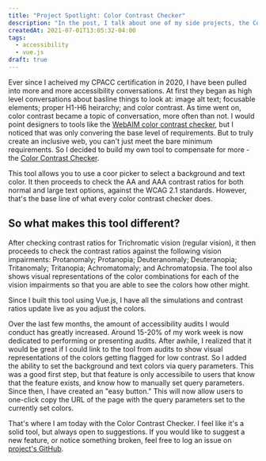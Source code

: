 ```yaml
---
title: "Project Spotlight: Color Contrast Checker"
description: "In the post, I talk about one of my side projects, the Color Contrast Checker."
createdAt: 2021-07-01T13:05:32-04:00
tags:
  - accessibility
  - vue.js
draft: true
---
```


Ever since I acheived my CPACC certification in 2020, I have been pulled into more and more accessibility conversations. At first they began as high level conversations about basline things to look at: image alt text; focusable elements; proper H1-H6 heirarchy; and color contrast. As time went on, color contrast became a topic of conversation, more often than not. I would point designers to tools like the [WebAIM color contrast checker](https://webaim.org/resources/contrastchecker/), but I noticed that was only convering the base level of requirements. But to truly create an inclusive web, you can't just meet the bare minimum requirements. So I decided to build my own tool to compensate for more - the [Color Contrast Checker](https://ccc.morsecodemedia.com/?utm_source=blog.morsecodemedia.com&utm_medium=post).

This tool allows you to use a coor picker to select a background and text color. It then proceeds to check the AA and AAA contrast ratios for both normal and large text options, against the WCAG 2.1 standards. However, that's the base line of what every color contrast checker does.

## So what makes this tool different?

After checking contrast ratios for Trichromatic vision (regular vision), it then proceeds to check the contrast ratios against the following vision impairments: Protanomaly; Protanopia; Deuteranomaly; Deuteranopia; Tritanomaly; Tritanopia; Achromatomaly; and Achromatopsia. The tool also shows visual representations of the color combinations for each of the vision impairments so that you are able to see the colors how other might.

Since I built this tool using Vue.js, I have all the simulations and contrast ratios update live as you adjust the colors.

Over the last few months, the amount of accessibility audits I would conduct has greatly increased. Around 15-20% of my work week is now dedicated to performing or presenting audits. After awhile, I realized that it would be great if I could link to the tool from audits to show visual representations of the colors getting flagged for low contrast. So I added the ability to set the background and text colors via query parameters. This was a good first step, but that feature is only accessibile to users that know that the feature exists, and know how to manually set query parameters. Since then, I have created an "easy button." This will now allow users to one-click copy the URL of the page with the query parameters set to the currently set colors.

That's where I am today with the Color Contrast Checker. I feel like it's a solid tool, but always open to suggestions. If you would like to suggest a new feature, or notice something broken, feel free to log an issue on [project's GitHub](https://github.com/morsecodemedia/ccc.morsecodemedia.com/issues).

